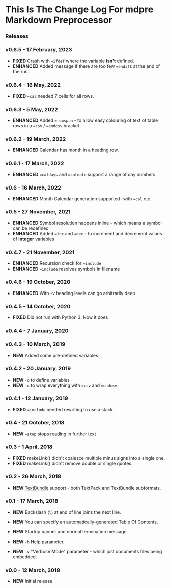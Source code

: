 # This Is The Change Log For mdpre Markdown Preprocessor

### Releases


### v0.6.5 - 17 February, 2023

* **FIXED** Crash with `=ifdef` where the variable **isn't** defined.
* **ENHANCED** Added message if there are too few `=endif`s at the end of the run.

### v0.6.4 - 16 May, 2022

* **FIXED** `=cal` needed 7 cells for all rows.

### v0.6.3 - 5 May, 2022

* **ENHANCED** Added `=rowspan` - to allow easy colouring of text of table rows in a `=csv` / `=endcsv` bracket.

### v0.6.2 - 19 March, 2022

* **ENHANCED** Calendar has month in a heading row.

### v0.6.1 - 17 March, 2022

* **ENHANCED** `=caldays` and `=calnote` support a range of day numbers.

### v0.6 - 16 March, 2022

* **ENHANCED** Month Calendar generation supported -with `=cal` etc.

### v0.5 - 27 November, 2021

* **ENHANCED** Symbol resolution happens inline - which means a symbol can be redefined
* **ENHANCED** Added `=inc` and `=dec` - to increment and decrement values of **integer** variables

### v0.4.7 - 21 November, 2021

* **ENHANCED** Recursion check for `=include`
* **ENHANCED** `=include` resolves symbols in filename

### v0.4.6 - 19 October, 2020

* **ENHANCED** With -v heading levels can go arbitrarily deep

### v0.4.5 - 14 October, 2020

* **FIXED** Did not run with Python 3. Now it does

### v0.4.4 - 7 January, 2020

### v0.4.3 - 10 March, 2019

* **NEW** Added some pre-defined variables

### v0.4.2 - 20 January, 2019

* **NEW** `-d` to define variables
* **NEW** `-c` to wrap everything with `=csv` and `=endcsv`

### v0.4.1 - 12 January, 2019

* **FIXED** `=include` needed rewriting to use a stack.

### v0.4 - 21 October, 2018

* **NEW** `=stop` stops reading in further text

### v0.3 - 1 April, 2018

* **FIXED** makeLink() didn't coalesce multiple minus signs into a single one.
* **FIXED** makeLink() didn't remove double or single quotes.

### v0.2 - 26 March, 2018

* **NEW** [TextBundle](http://textbundle.org) support - both TextPack and TextBundle subformats.

### v0.1 - 17 March, 2018

* **NEW** Backslash (`\`) at end of line joins the next line.

* **NEW** You can specify an automatically-generated Table Of Contents.

* **NEW** Startup banner and normal termination message.

* **NEW** `-h` Help parameter.

* **NEW** `-v` "Verbose Mode" parameter - which just documents files being embedded.

### v0.0 - 12 March, 2018

* **NEW** Initial release

